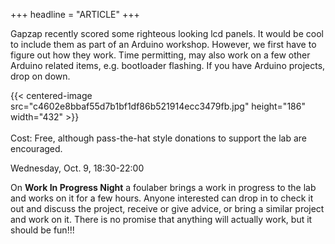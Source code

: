 +++
headline = "ARTICLE"
+++

Gapzap recently scored some righteous looking lcd panels. It would be cool to include them as part of an Arduino workshop. However, we first have to figure out how they work. Time permitting, may also work on a few other Arduino related items, e.g. bootloader flashing. If you have Arduino projects, drop on down.  
  
{{< centered-image src="c4602e8bbaf55d7b1bf1df86b521914ecc3479fb.jpg" height="186" width="432" >}}
</br>
</br>
Cost: Free, although pass-the-hat style donations to support the lab are encouraged.  
  
Wednesday, Oct. 9, 18:30-22:00  
  
On __Work In Progress Night__ a foulaber brings a work in progress to the lab and works on it for a few hours. Anyone interested can drop in to check it out and discuss the project, receive or give advice, or bring a similar project and work on it. There is no promise that anything will actually work, but it should be fun!!!

